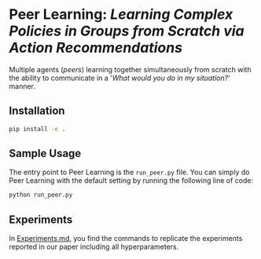 # Peer Learning: *Learning Complex Policies in Groups from Scratch via Action Recommendations*

Multiple agents (*peers*) learning together simultaneously from scratch with the ability to communicate in a '*What would you do in my situation?*' manner.

## Installation

```bash
pip install -e .
```

## Sample Usage

The entry point to Peer Learning is the ``run_peer.py`` file.
You can simply do Peer Learning with the default setting by running the following line of code:

```bash
python run_peer.py
```

## Experiments

In [Experiments.md](Experiments.md), you find the commands to replicate the experiments reported in our paper including all hyperparameters.
